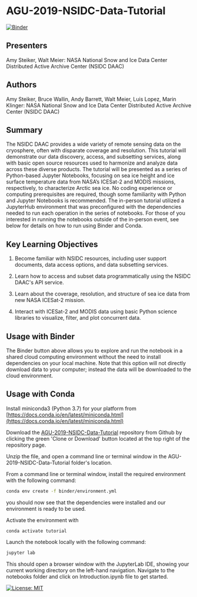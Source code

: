 # AGU-2019-NSIDC-Data-Tutorial

[![Binder](https://mybinder.org/badge_logo.svg)](https://mybinder.org/v2/gh/nsidc/AGU-2019-NSIDC-Data-Tutorial/master?urlpath=lab/tree/notebooks)
## Presenters

Amy Steiker, Walt Meier: NASA National Snow and Ice Data Center Distributed Active Archive Center (NSIDC DAAC)

## Authors

Amy Steiker, Bruce Wallin, Andy Barrett, Walt Meier, Luis Lopez, Marin Klinger: NASA National Snow and Ice Data Center Distributed Active Archive Center (NSIDC DAAC)

## Summary

The NSIDC DAAC provides a wide variety of remote sensing data on the cryosphere, often with disparate coverage and resolution. This tutorial will demonstrate our data discovery, access, and subsetting services, along with basic open source resources used to harmonize and analyze data across these diverse products. The tutorial will be presented as a series of Python-based Jupyter Notebooks, focusing on sea ice height and ice surface temperature data from NASA’s ICESat-2 and MODIS missions, respectively, to characterize Arctic sea ice. No coding experience or computing prerequisites are required, though some familiarity with Python and Jupyter Notebooks is recommended. The in-person tutorial utilized a JupyterHub environment that was preconfigured with the dependencies needed to run each operation in the series of notebooks. For those of you interested in running the notebooks outside of the in-person event, see below for details on how to run using Binder and Conda. 

## Key Learning Objectives

1) Become familiar with NSIDC resources, including user support documents, data access options, and data subsetting services.

2) Learn how to access and subset data programmatically using the NSIDC DAAC's API service. 

3) Learn about the coverage, resolution, and structure of sea ice data from new NASA ICESat-2 mission.

3) Interact with ICESat-2 and MODIS data using basic Python science libraries to visualize, filter, and plot concurrent data.


## Usage with Binder

The Binder button above allows you to explore and run the notebook in a shared cloud computing environment without the need to install dependencies on your local machine. Note that this option will not directly download data to your computer; instead the data will be downloaded to the cloud environment. 

## Usage with Conda

Install miniconda3 (Python 3.7) for your platform from [https://docs.conda.io/en/latest/miniconda.html](https://docs.conda.io/en/latest/miniconda.html)

Download the [AGU-2019-NSIDC-Data-Tutorial](https://github.com/nsidc/AGU-2019-NSIDC-Data-Tutorial) repository from Github by clicking the green 'Clone or Download' button located at the top right of the repository page.

Unzip the file, and open a command line or terminal window in the AGU-2019-NSIDC-Data-Tutorial folder's location.

From a command line or terminal window, install the required environment with the following command:

```bash
conda env create -f binder/environment.yml
```

you should now see that the dependencies were installed and our environment is ready to be used.

Activate the environment with 

```
conda activate tutorial
```

Launch the notebook locally with the following command:

```bash
jupyter lab
```

This should open a browser window with the JupyterLab IDE, showing your current working directory on the left-hand navigation. Navigate to the notebooks folder and click on Introduction.ipynb file to get started.


 [![License: MIT](https://img.shields.io/badge/License-MIT-yellow.svg)](https://opensource.org/licenses/MIT)
